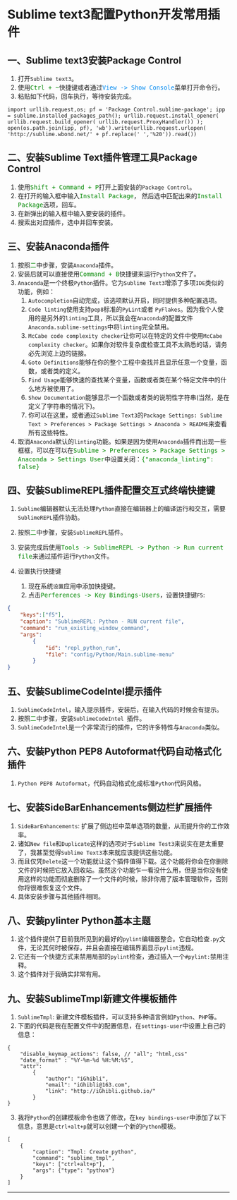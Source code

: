 # Sublime text3配置Python开发常用插件

## 一、Sublime text3安装Package Control

1. 打开`Sublime text3`。
2. 使用<font color=#008800 size=3>`Ctrl + ~`</font>快捷键或者通过<font color=##0C89CF size=3>`View -> Show Console`</font>菜单打开命令行。
3. 粘贴如下代码，回车执行，等待安装完成。

```
import urllib.request,os; pf = 'Package Control.sublime-package'; ipp = sublime.installed_packages_path(); urllib.request.install_opener( urllib.request.build_opener( urllib.request.ProxyHandler()) ); open(os.path.join(ipp, pf), 'wb').write(urllib.request.urlopen( 'http://sublime.wbond.net/' + pf.replace(' ','%20')).read())
```

## 二、安装Sublime Text插件管理工具Package Control

1. 使用<font color=#008800 size=3>`Shift + Command + P`</font>打开上面安装的`Package Control`。
2. 在打开的输入框中输入<font color=#008800 size=3>`Install Package`</font>， 然后选中匹配出来的<font color=#008800 size=3>`Install Package`</font>选项，回车。
3. 在新弹出的输入框中输入要安装的插件。
4. 搜索出对应插件，选中并回车安装。

## 三、安装Anaconda插件

1. 按照<font color=#008800 size=3>`二`</font>中步骤，安装`Anaconda`插件。
2. 安装后就可以直接使用<font color=#008800 size=3>`Command + B`</font>快捷键来运行`Python`文件了。
3. `Anaconda`是一个终极`Python`插件。它为`Sublime Text3`增添了多项`IDE`类似的功能，例如：
	1. `Autocompletion`自动完成，该选项默认开启，同时提供多种配置选项。
	2. `Code linting`使用支持`pep8`标准的`PyLint`或者 `PyFlakes`。因为我个人使用的是另外的`linting`工具，所以我会在`Anaconda`的配置文件`Anaconda.sublime-settings`中将`linting`完全禁用。
	3. `McCabe code complexity checker`让你可以在特定的文件中使用`McCabe complexity checker`。如果你对软件复杂度检查工具不太熟悉的话，请务必先浏览上边的链接。
	4. `Goto Definitions`能够在你的整个工程中查找并且显示任意一个变量，函数，或者类的定义。
	5. `Find Usage`能够快速的查找某个变量，函数或者类在某个特定文件中的什么地方被使用了。
	6. `Show Documentation`能够显示一个函数或者类的说明性字符串(当然，是在定义了字符串的情况下)。
	7. 你可以在这里，或者通过`Sublime Text3`的`Package Settings: Sublime Text > Preferences > Package Settings > Anaconda > README`来查看所有这些特性。
5. 取消`Anaconda`默认的`linting`功能。如果是因为使用`Anaconda`插件而出现一些框框，可以在可以在<font color=#008800 size=3>`Sublime > Preferences > Package Settings > Anaconda > Settings User`</font>中设置关闭：<font color=#008800 size=3>`{"anaconda_linting": false}`</font>

## 四、安装SublimeREPL插件配置交互式终端快捷键

1. `Sublime`编辑器默认无法处理`Python`直接在编辑器上的编译运行和交互，需要`SublimeREPL`插件协助。
2. 按照<font color=#008800 size=3>`二`</font>中步骤，安装`SublimeREPL`插件。
3. 安装完成后使用<font color=#008800 size=3>`Tools -> SublimeREPL -> Python -> Run current file`</font>来通过插件运行`Python`文件。
4. 设置执行快捷键
	
	1. 现在系统`设置`应用中添加快捷键。
	2. 点击<font color=#008800 size=3>`Perferences -> Key Bindings-Users`</font>，设置快捷键`F5`:

```json
{
	"keys":["f5"], 
	"caption": "SublimeREPL: Python - RUN current file",
	"command": "run_existing_window_command", 
	"args": 
		{ 
			"id": "repl_python_run", 
			"file": "config/Python/Main.sublime-menu" 
		}
}
```
## 五、安装SublimeCodeIntel提示插件

1. `SublimeCodeIntel`，输入提示插件，安装后，在输入代码的时候会有提示。
2. 按照<font color=#008800 size=3>`二`</font>中步骤，安装`SublimeCodeIntel `插件。
3. `SublimeCodeIntel`是一个非常流行的插件，它的许多特性与`Anaconda`类似。

## 六、安装Python PEP8 Autoformat代码自动格式化插件

1. `Python PEP8 Autoformat`，代码自动格式化成标准`Python`代码风格。

## 七、安装SideBarEnhancements侧边栏扩展插件

1. `SideBarEnhancements`: 扩展了侧边栏中菜单选项的数量，从而提升你的工作效率。
2. 诸如`New file`和`Duplicate`这样的选项对于`Sublime Test3`来说实在是太重要了，我甚至觉得`Sublime Text3`本来就应该提供这些功能。
3. 而且仅凭`Delete`这一个功能就让这个插件值得下载。这个功能将你会在你删除文件的时候把它放入回收站。虽然这个功能乍一看没什么用，但是当你没有使用这样的功能而彻底删除了一个文件的时候，除非你用了版本管理软件，否则你将很难恢复这个文件。
4. 具体安装步骤与其他插件相同。

## 八、安装pylinter Python基本主题

1. 这个插件提供了目前我所见到的最好的`pylint`编辑器整合。它自动检查`.py`文件，无论其何时被保存，并且会直接在编辑界面显示`pylint`违规。
2. 它还有一个快捷方式来禁用局部的`pylint`检查，通过插入一个`#pylint:`禁用注释。
3. 这个插件对于我确实非常有用。  

## 九、安装SublimeTmpl新建文件模板插件

1. `SublimeTmpl`: 新建文件模板插件，可以支持多种语言例如`Python`、`PHP`等。
2. 下面的代码是我在配置文件中的配置信息，在`settings-user`中设置上自己的信息：

```
{  
	"disable_keymap_actions": false, // "all"; "html,css"
	"date_format" : "%Y-%m-%d %H:%M:%S",
	"attr":
		{
			"author": "iGhibli",
			"email": "iGhibli@163.com",
			"link": "http://iGhibli.github.io/"
		}
}
```

3. 我将`Python`的创建模板命令也做了修改，在`key bindings-user`中添加了以下信息，意思是`ctrl+alt+p`就可以创建一个新的`Python`模板。

```
[
	{
		"caption": "Tmpl: Create python",
		"command": "sublime_tmpl",
		"keys": ["ctrl+alt+p"],
		"args": {"type": "python"}
	}  
]  
```
---
